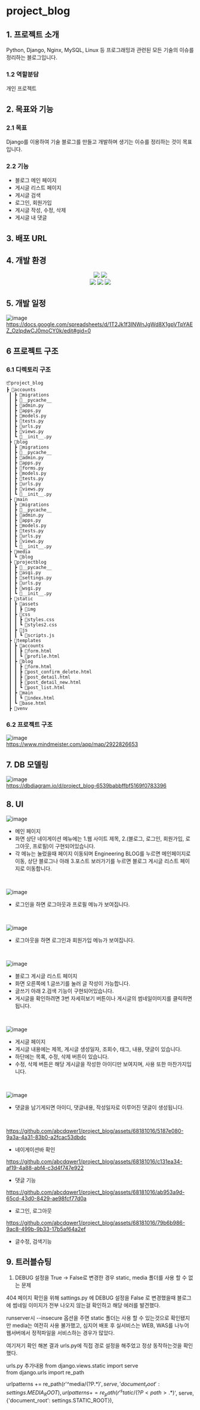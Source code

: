# project_blog

## 1. 프로젝트 소개
Python, Django, Nginx, MySQL, Linux 등 프로그래밍과 관련된 모든 기술의 이슈를 정리하는 블로그입니다.

### 1.2 역할분담
개인 프로젝트

## 2. 목표와 기능
### 2.1 목표
Django를 이용하여 기술 블로그를 만들고 개발하며 생기는 이슈를 정리하는 것이 목표입니다.

### 2.2 기능
- 블로그 메인 페이지
- 게시글 리스트 페이지
- 게시글 검색
- 로그인, 회원가입  
- 게시글 작성, 수정, 삭제
- 게시글 내 댓글

## 3. 배포 URL

## 4. 개발 환경
<div align=center>
<img src="https://img.shields.io/badge/python-3776AB?style=for-the-badge&logo=python&logoColor=white">
<img src="https://img.shields.io/badge/django-092E20?style=for-the-badge&logo=django&logoColor=white">
<br>
  
<img src="https://img.shields.io/badge/html5-E34F26?style=for-the-badge&logo=html5&logoColor=white"> 
<img src="https://img.shields.io/badge/css-1572B6?style=for-the-badge&logo=css3&logoColor=white">
<img src="https://img.shields.io/badge/bootstrap-7952B3?style=for-the-badge&logo=bootstrap&logoColor=white">
</div>

## 5. 개발 일정
![image](https://github.com/abcdqwer1/project_blog/assets/68181016/05180271-c294-451f-acc7-d67f6e35b92a)
<br>
https://docs.google.com/spreadsheets/d/1T2Jk1f3INWnJgWd8X1gpVTpYAEZ_OzIpdwCJ0moCY0k/edit#gid=0

## 6 프로젝트 구조
### 6.1 디렉토리 구조
```
📦project_blog
┣ 📂accounts
 ┃ ┣ 📂migrations
 ┃ ┣ 📂__pycache__
 ┃ ┣ 📜admin.py
 ┃ ┣ 📜apps.py
 ┃ ┣ 📜models.py
 ┃ ┣ 📜tests.py
 ┃ ┣ 📜urls.py
 ┃ ┣ 📜views.py
 ┃ ┗ 📜__init__.py
 ┣ 📂blog
 ┃ ┣ 📂migrations
 ┃ ┣ 📂__pycache__
 ┃ ┣ 📜admin.py
 ┃ ┣ 📜apps.py
 ┃ ┣ 📜forms.py
 ┃ ┣ 📜models.py
 ┃ ┣ 📜tests.py
 ┃ ┣ 📜urls.py
 ┃ ┣ 📜views.py
 ┃ ┗ 📜__init__.py
 ┣ 📂main
 ┃ ┣ 📂migrations
 ┃ ┣ 📂__pycache__
 ┃ ┣ 📜admin.py
 ┃ ┣ 📜apps.py
 ┃ ┣ 📜models.py
 ┃ ┣ 📜tests.py
 ┃ ┣ 📜urls.py
 ┃ ┣ 📜views.py
 ┃ ┗ 📜__init__.py
 ┣ 📂media
 ┃ ┗ 📂blog
 ┣ 📂projectblog
 ┃ ┣ 📂__pycache__
 ┃ ┣ 📜asgi.py
 ┃ ┣ 📜settings.py
 ┃ ┣ 📜urls.py
 ┃ ┣ 📜wsgi.py
 ┃ ┗ 📜__init__.py
 ┣ 📂static
 ┃ ┣ 📂assets
 ┃ ┃ ┣ 📂img
 ┃ ┣ 📂css
 ┃ ┃ ┣ 📜styles.css
 ┃ ┃ ┗ 📜styles2.css
 ┃ ┣ 📂js
 ┃ ┃ ┗ 📜scripts.js
 ┣ 📂templates
 ┃ ┣ 📂accounts
 ┃ ┃ ┣ 📜form.html
 ┃ ┃ ┗ 📜profile.html
 ┃ ┣ 📂blog
 ┃ ┃ ┣ 📜form.html
 ┃ ┃ ┣ 📜post_confirm_delete.html
 ┃ ┃ ┣ 📜post_detail.html
 ┃ ┃ ┣ 📜post_detail_new.html
 ┃ ┃ ┗ 📜post_list.html
 ┃ ┣ 📂main
 ┃ ┃ ┗ 📜index.html
 ┃ ┗ 📜base.html
 ┣ 📂venv
```
### 6.2 프로젝트 구조
![image](https://github.com/abcdqwer1/project_blog/assets/68181016/ef686a88-efb3-46ff-960d-f3f5bbfa5c06)
<br>
https://www.mindmeister.com/app/map/2922826653

## 7. DB 모델링
![image](https://github.com/abcdqwer1/project_blog/assets/68181016/6dc6d799-bad7-4a7f-a940-4eddc16ee3e4)
<br>
https://dbdiagram.io/d/project_blog-6539babbffbf5169f0783396

## 8. UI
![image](https://github.com/abcdqwer1/project_blog/assets/68181016/ef5b0927-bb4c-479d-9120-744c8999f866)

- 메인 페이지
- 화면 상단 네이게이션 메뉴에는 1.웹 사이트 제목, 2.(블로그, 로그인, 회원가입, 로그아웃, 프로필)이 구현되어있습니다.
- 각 메뉴는 눌렀을때 페이지 이동되며 Engineering BLOG를 누르면 메인페이지로 이동, 상단 블로그나 아래 3.포스트 보러가기를 누르면 블로그 게시글 리스트 페이지로 이동합니다.

<br>

![image](https://github.com/abcdqwer1/project_blog/assets/68181016/ad752b8e-cd30-4d35-923f-8cf7718fca28)
- 로그인을 하면 로그아웃과 프로필 메뉴가 보여집니다.

<br>

![image](https://github.com/abcdqwer1/project_blog/assets/68181016/6dd13a1f-1bc9-4281-b64e-e45da8562493)
- 로그아웃을 하면 로그인과 회원가입 메뉴가 보여집니다.

<br>

![image](https://github.com/abcdqwer1/project_blog/assets/68181016/130e1f59-d8c3-482c-84f8-bf13a58395cc)
- 블로그 게시글 리스트 페이지
- 화면 오른쪽에 1.글쓰기를 눌러 글 작성이 가능합니다.
- 글쓰기 아래 2.검색 기능이 구현되어있습니다.
- 게시글을 확인하려면 3번 자세히보기 버튼이나 게시글의 썸네일이미지를 클릭하면 됩니다.
<br>

![image](https://github.com/abcdqwer1/project_blog/assets/68181016/2e66b1fb-0fe3-48f0-b0db-383a34d565b5)

- 게시글 페이지
- 게시글 내용에는 제목, 게시글 생성일자, 조회수, 태그, 내용, 댓글이 있습니다.
- 하단에는 목록, 수정, 삭제 버튼이 있습니다.
- 수정, 삭제 버튼은 해당 게시글을 작성한 아이디만 보여지며, 사용 또한 마찬가지입니다.
<br>

![image](https://github.com/abcdqwer1/project_blog/assets/68181016/bc7051ff-b80b-4b60-8d8a-f3c4f0c0978e)
- 댓글을 남기게되면 아이디, 댓글내용, 작성일자로 이루어진 댓글이 생성됩니다.
<br>

https://github.com/abcdqwer1/project_blog/assets/68181016/5187e080-9a3a-4a31-83b0-a2fcac53dbdc

- 네이게이션바 확인

https://github.com/abcdqwer1/project_blog/assets/68181016/c131ea34-af19-4a88-abf4-c3d4f747e922

- 댓글 기능 

https://github.com/abcdqwer1/project_blog/assets/68181016/ab953a9d-65cd-43d0-8429-ae98fcf77d0a

- 로그인, 로그아웃

https://github.com/abcdqwer1/project_blog/assets/68181016/79b6b986-9ac8-499b-9b33-17b5af64a2ef

- 글수정, 검색기능



## 9. 트러블슈팅

1. DEBUG 설정을 True -> False로 변경한 경우 static, media 폴더를 사용 할 수 없는 문제


404 페이지 확인을 위해 sattings.py 에 DEBUG 설정을 False 로 변경했을때 블로그에 썸네일 이미지가 전부 나오지 않는걸 확인하고 해당 에러를 발견했다.  


runserver시 --insecure 옵션을 주면 static 폴더는 사용 할 수 있는것으로 확인됐지만 media는 여전히 사용 불가했고, 심지어 배포 후 실서비스는 WEB, WAS를 나누어 웹서버에서 정적파일을 서비스하는 경우가 많았다.  


여기저기 확인 해본 결과 urls.py에 직접 경로 설정을 해주었고 정상 동작하는것을 확인했다.  


urls.py 추가내용
from django.views.static import serve  
from django.urls import re_path  


urlpatterns += re_path(r'^media/(?P<path>.*)$', serve,{'document_root': settings.MEDIA_ROOT}),  
urlpatterns += re_path(r'^static/(?P<path>.*)$', serve,{'document_root': settings.STATIC_ROOT}),



